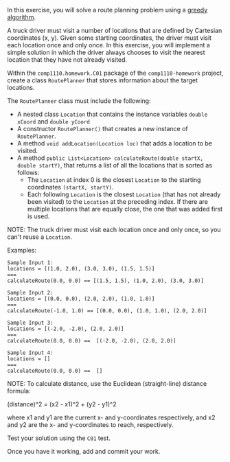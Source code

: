 In this exercise, you will solve a route planning problem using a [greedy
algorithm](https://en.wikipedia.org/wiki/Greedy_algorithm).

A truck driver must visit a number of locations that are defined by Cartesian
coordinates (x, y). Given some starting coordinates, the driver must visit
each location once and only once. In this exercise, you will implement a
simple solution in which the driver always chooses to visit the nearest
location that they have not already visited.

Within the `comp1110.homework.C01` package of the `comp1110-homework` project,
create a class `RoutePlanner` that stores information about the target locations.

The `RoutePlanner` class must include the following:

* A nested class `Location` that contains the instance variables `double
xCoord` and `double yCoord`
* A constructor `RoutePlanner()` that creates a new instance of `RoutePlanner`.
* A method `void addLocation(Location loc)` that adds a location to be visited.
* A method `public List<Location> calculateRoute(double startX, double startY)`, 
that returns a list of all the locations that is sorted as follows:
  * The `Location` at index 0 is the closest `Location` to the starting 
coordinates `(startX, startY)`.
  * Each following `Location` is the closest `Location` (that has not already
been visited) to the `Location` at the preceding index. If there are multiple
locations that are equally close, the one that was added first is used.

NOTE: The truck driver must visit each location once and only once, so you can't
reuse a `Location`.

Examples:

    Sample Input 1:
    locations = [(1.0, 2.0), (3.0, 3.0), (1.5, 1.5)]    
    ===
    calculateRoute(0.0, 0.0) == [(1.5, 1.5), (1.0, 2.0), (3.0, 3.0)]

    Sample Input 2:
    locations = [(0.0, 0.0), (2.0, 2.0), (1.0, 1.0)]    
    ===
    calculateRoute(-1.0, 1.0) == [(0.0, 0.0), (1.0, 1.0), (2.0, 2.0)]

    Sample Input 3: 
    locations = [(-2.0, -2.0), (2.0, 2.0)]             
    ===
    calculateRoute(0.0, 0.0) ==  [(-2.0, -2.0), (2.0, 2.0)]

    Sample Input 4:
    locations = []
    ===
    calculateRoute(0.0, 0.0) ==  []

NOTE: To calculate distance, use the Euclidean (straight-line) distance formula:

(distance)^2 = (x2 - x1)^2 + (y2 - y1)^2

where x1 and y1 are the current x- and y-coordinates respectively, and x2 and y2
are the x- and y-coordinates to reach, respectively.

Test your solution using the `C01` test.

Once you have it working, add and commit your work.